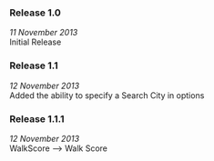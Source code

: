 ### Release 1.0
<i>11 November 2013</i><br>
Initial Release

### Release 1.1
<i>12 November 2013</i><br>
Added the ability to specify a Search City in options

### Release 1.1.1
<i>12 November 2013</i><br>
WalkScore --> Walk Score